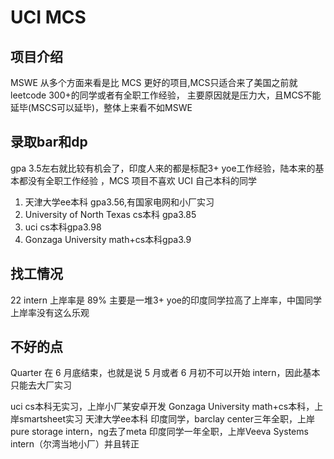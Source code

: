 # UCI MCS

## 项目介绍
 MSWE 从多个方面来看是比 MCS 更好的项目,MCS只适合来了美国之前就leetcode 300+的同学或者有全职工作经验，
主要原因就是压力大，且MCS不能延毕(MSCS可以延毕)，整体上来看不如MSWE

## 录取bar和dp
gpa 3.5左右就比较有机会了，印度人来的都是标配3+ yoe工作经验，陆本来的基本都没有全职工作经验
，MCS 项目不喜欢 UCI 自己本科的同学

1. 天津大学ee本科 gpa3.56,有国家电网和小厂实习
2. University of North Texas cs本科 gpa3.85
3. uci cs本科gpa3.98
4. Gonzaga University math+cs本科gpa3.9
## 找工情况
22 intern 上岸率是 89% 主要是一堆3+ yoe的印度同学拉高了上岸率，中国同学上岸率没有这么乐观

## 不好的点
Quarter 在 6 月底结束，也就是说 5 月或者 6 月初不可以开始 intern，因此基本只能去大厂实习



uci cs本科无实习，上岸小厂某安卓开发
Gonzaga University math+cs本科，上岸smartsheet实习
天津大学ee本科
印度同学，barclay center三年全职，上岸 pure storage intern，ng去了meta
印度同学一年全职，上岸Veeva Systems intern（尔湾当地小厂）并且转正
